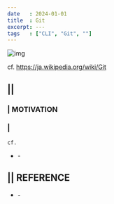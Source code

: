 ```yaml
---
date   : 2024-01-01
title  : Git 
excerpt: ---
tags   : ["CLI", "Git", ""]
---
```


![img](https://upload.wikimedia.org/wikipedia/commons/thumb/e/e0/Git-logo.svg/300px-Git-logo.svg.png)

cf. https://ja.wikipedia.org/wiki/Git

## || 
### | MOTIVATION
### |
`cf.`
- []() - 

## || REFERENCE
- []() -

